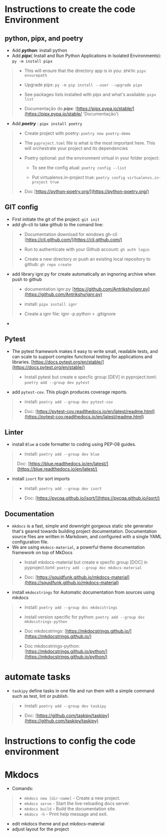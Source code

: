  # Instructions to create the code Environment

 ## python, pipx, and poetry

- Add ***python***: install python
- Add ***pipx***( Install and Run Python Applications in Isolated Environments): `py -m install pipx`
> - This will ensure that the directory app is in you: `$PATH`: `pipx ensurepath `
>
> - Upgrade pipx: `py -m pip install --user --upgrade pipx`
>
> - See packages lists installed with pipx and what's available: `pipx list`
>
> - Documentação do ***pipx***: [https://pipx.pypa.io/stable/](https://pipx.pypa.io/stable/ 'Documentação')

- Add ***poetry*** : `pipx install poetry`
> - Create project with poetry: `poetry new poetry-demo`
>
> - The `pyproject.toml` file is what is the most important here. This will orchestrate your project and its dependencies
>
> - Poetry optional: put the environment virtual in your folder project:
>   - To see the config atual: `poetry config --list `
>
>   - Put virtualenvs.in-project true: `poetry config virtualenvs.in-project true`
>
> - Doc [https://python-poetry.org/](https://python-poetry.org/)

## GIT config

- First initiate the git of the project: `git init`
- add gh-cli to take github to the comand line:
> - Documentation download for windows  gh-cli [https://cli.github.com/](https://cli.github.com/) 
>
> - Run to authenticate with your Github account: `gh auth login` 
>
> - Create a new directory or push an existing local repository to github: `gh repo create`
- add library ignr.py for create automatically an ingnoring archive when push to github
> - documentation ignr.py [https://github.com/Antrikshy/ignr.py](https://github.com/Antrikshy/ignr.py)
>
> - install: `pipx install ignr`
>
> -  Create a ignr file: ignr -p python > .gitignore
-
## Pytest

- The pytest framework makes it easy to write small, readable tests, and can scale to support complex functional testing for applications and libraries. [https://docs.pytest.org/en/stable/](https://docs.pytest.org/en/stable/)
> - Install pytest but create e specfic group [DEV] in pyproject.toml: `poetry add --group dev pytest`
- add `pytest-cov`. This plugin produces coverage reports. 
> - install: `poetry add --group dev pytest-cov`
>
> - Doc: [https://pytest-cov.readthedocs.io/en/latest/readme.html](https://pytest-cov.readthedocs.io/en/latest/readme.html)

## Linter

- install `Blue` a code formatter to coding using PEP-08 guides.
> - install: `poetry add --group dev blue`
>
> Doc: [https://blue.readthedocs.io/en/latest/](https://blue.readthedocs.io/en/latest/)
- install `isort` for sort imports
> - install: `poetry add --group dev isort`
>
> - Doc: [https://pycqa.github.io/isort/](https://pycqa.github.io/isort/)

## Documentation

- `mkdocs` is a fast, simple and downright gorgeous static site generator that's geared towards building project documentation. Documentation source files are written in Markdown, and configured with a single YAML configuration file.
- We are using `mkdocs-material`, a powerful theme documentation framework on top of MkDocs
> - Install mkdocs-material but create e specfic group [DOC] in pyproject.toml: `poetry add --group doc mkdocs-material`
>
> - Doc: [https://squidfunk.github.io/mkdocs-material](https://squidfunk.github.io/mkdocs-material)
-  install `mkdocstrings` for Automatic documentation from sources using mkdocs
> - install: `poetry add --group doc mkdocstrings`
> - install version specific for python: `poetry add --group doc mkdocstrings-python`
>
> - Doc mkdocstrings: [https://mkdocstrings.github.io/](https://mkdocstrings.github.io/)
> - Doc mkdocstrings-python: [https://mkdocstrings.github.io/python/](https://mkdocstrings.github.io/python/)

# automate tasks

- `taskipy` define tasks in one file and run them with a simple command such as test, lint or publish.
> - install: `poetry add --group dev taskipy`
>
> - Doc: [https://github.com/taskipy/taskipy](https://github.com/taskipy/taskipy)

# Instructions to config the code environment

# Mkdocs
- Comands:
> * `mkdocs new [dir-name]` - Create a new project.
> * `mkdocs serve` - Start the live-reloading docs server.
> * `mkdocs build` - Build the documentation site.
> * `mkdocs -h` - Print help message and exit.
- edit mkdocs theme and put mkdocs-material
- adjust layout for the project